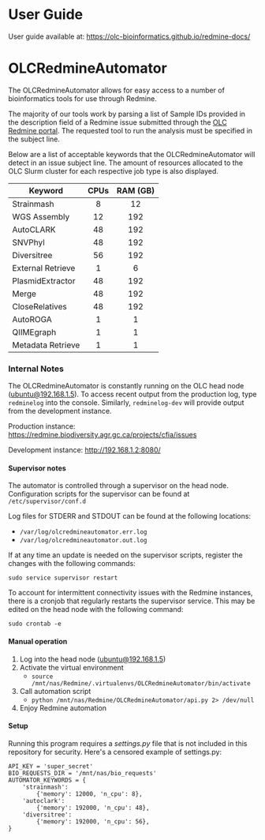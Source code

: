 # User Guide

User guide available at: https://olc-bioinformatics.github.io/redmine-docs/

# OLCRedmineAutomator

The OLCRedmineAutomator allows for easy access to a number of
bioinformatics tools for use through Redmine.

The majority of our tools work by parsing a list of Sample IDs provided
in the description field of a Redmine issue submitted through the
[OLC Redmine portal](http://redmine.biodiversity.agr.gc.ca/projects/cfia/).
The requested tool to run the analysis must be specified in the subject line.

Below are a list of acceptable keywords that the OLCRedmineAutomator
will detect in an issue subject line. The amount of resources allocated
to the OLC Slurm cluster for each respective job type is also displayed.

| Keyword          | CPUs |  RAM (GB)|
| ---------------  |:----:|:--------:|
| Strainmash       | 8    |  12      |
| WGS Assembly     | 12   |  192     |
| AutoCLARK        | 48   |  192     |
| SNVPhyl          | 48   |  192     |
| Diversitree      | 56   |  192     |
| External Retrieve| 1    |  6       |
| PlasmidExtractor | 48   |  192     |
| Merge            | 48   |  192     |
| CloseRelatives   | 48   |  192     |
| AutoROGA         | 1    |  1       |
| QIIMEgraph       | 1    |  1       |
| Metadata Retrieve| 1    |  1       |


### Internal Notes
The OLCRedmineAutomator is constantly running on the OLC head node (ubuntu@192.168.1.5).
To access recent output from the production log, type `redminelog` into the console.
Similarly, `redminelog-dev` will provide output from the development instance.

Production instance: https://redmine.biodiversity.agr.gc.ca/projects/cfia/issues

Development instance: http://192.168.1.2:8080/

#### Supervisor notes
The automator is controlled through a supervisor on the head node.
Configuration scripts for the supervisor can be found at `/etc/supervisor/conf.d`

Log files for STDERR and STDOUT can be found at the following locations:
- `/var/log/olcredmineautomator.err.log`
- `/var/log/olcredmineautomator.out.log`

If at any time an update is needed on the supervisor scripts,
register the changes with the following commands:
```
sudo service supervisor restart
```

To account for intermittent connectivity issues with the Redmine instances,
there is a cronjob that regularly restarts the supervisor service.
This may be edited on the head node with the following command:
```
sudo crontab -e
```

#### Manual operation
1. Log into the head node (ubuntu@192.168.1.5)
2. Activate the virtual environment
    - ```source /mnt/nas/Redmine/.virtualenvs/OLCRedmineAutomator/bin/activate```
3. Call automation script
    - ```python /mnt/nas/Redmine/OLCRedmineAutomator/api.py 2> /dev/null```
4. Enjoy Redmine automation


#### Setup
Running this program requires a *settings.py* file that is not included in
this repository for security. Here's a censored example of settings.py:

```
API_KEY = 'super_secret'
BIO_REQUESTS_DIR = '/mnt/nas/bio_requests'
AUTOMATOR_KEYWORDS = {
    'strainmash':
        {'memory': 12000, 'n_cpu': 8},
    'autoclark':
        {'memory': 192000, 'n_cpu': 48},
    'diversitree':
        {'memory': 192000, 'n_cpu': 56},
}
```
